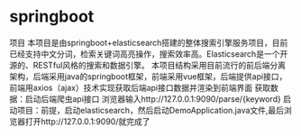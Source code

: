 # springboot
项目
本项目是由springboot+elasticsearch搭建的整体搜索引擎服务项目，目前已经支持中文分词，检索关键词高亮操作，搜索效率高。Elasticsearch是一个开源的、RESTful风格的搜索和数据引擎。
本项目结构采用目前流行的前后端分离架构，后端采用java的springboot框架，前端采用vue框架，后端提供api接口，前端用axios（ajax）技术实现获取后端api接口数据并渲染到前端界面
获取数据：启动后端爬虫api接口 浏览器输入http://127.0.0.1:9090/parse/{keyword}
启动项目：前提，启动elasticsearch，然后启动DemoApplication.java文件,最后浏览器打开http://127.0.0.1:9090/就完成了
